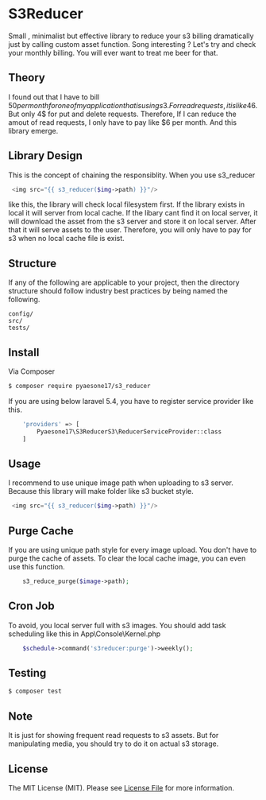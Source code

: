 # S3Reducer

Small , minimalist but effective library to reduce your s3 billing dramatically just by calling custom asset function.
Song interesting ? Let's try and check your monthly billing.
You will ever want to treat me beer for that.

## Theory
I found out that I have to bill $50 per month for one of my application that is using s3.
For read requests, it is like 46$. But only 4$ for put and delete requests.
Therefore, If I can reduce the amout of read requests, I only have to pay like $6 per month.
And this library emerge.

## Library Design
This is the concept of chaining the responsiblity. When you use s3_reducer

``` php
 <img src="{{ s3_reducer($img->path) }}"/>
```

like this, the library will check local filesystem first. 
If the library exists in local it will server from local cache.
If the libary cant find it on local server, 
it will download the asset from the s3 server and store it on local server. 
After that it will serve assets to the user.
Therefore, you will only have to pay for s3 when no local cache file is exist.

## Structure

If any of the following are applicable to your project, then the directory structure should follow industry best practices by being named the following.

```     
config/
src/
tests/
```

## Install

Via Composer

``` bash
$ composer require pyaesone17/s3_reducer
```

If you are using below laravel 5.4, you have to register service provider like this.
``` bash
    'providers' => [
        Pyaesone17\S3ReducerS3\ReducerServiceProvider::class
    ]
```

## Usage

I recommend to use unique image path when uploading to s3 server.
Because this library will make folder like s3 bucket style.

``` php
 <img src="{{ s3_reducer($img->path) }}"/>
```

## Purge Cache
If you are using unique path style for every image upload.
You don't have to purge the cache of assets.
To clear the local cache image, you can even use this function.

``` php
    s3_reduce_purge($image->path); 
```

## Cron Job
To avoid, you local server full with s3 images.
You should add task scheduling like this in App\Console\Kernel.php

``` php
    $schedule->command('s3reducer:purge')->weekly();
```

## Testing

``` bash
$ composer test
```

## Note
It is just for showing frequent read requests to s3 assets.
But for manipulating media, you should try to do it on actual s3 storage.

## License

The MIT License (MIT). Please see [License File](LICENSE.md) for more information.
